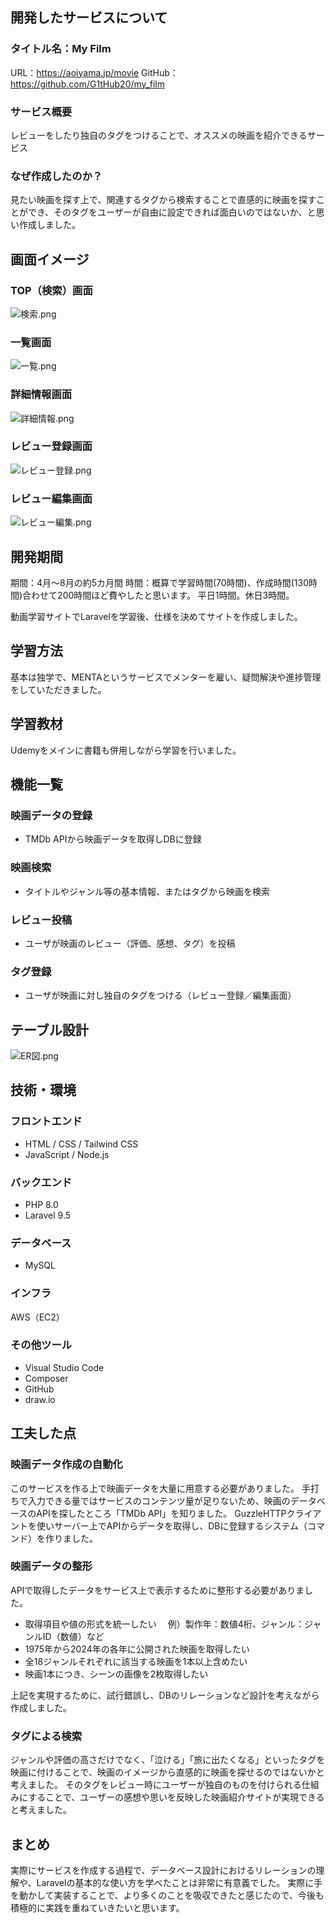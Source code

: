 ## 開発したサービスについて

### タイトル名：My Film
URL：https://aoiyama.jp/movie
GitHub：https://github.com/G1tHub20/my_film

### サービス概要
レビューをしたり独自のタグをつけることで、オススメの映画を紹介できるサービス

### なぜ作成したのか？
見たい映画を探す上で、関連するタグから検索することで直感的に映画を探すことができ、そのタグをユーザーが自由に設定できれば面白いのではないか、と思い作成しました。

## 画面イメージ

### TOP（検索）画面
![検索.png](https://qiita-image-store.s3.ap-northeast-1.amazonaws.com/0/1830892/351270e0-1ee6-12ef-4b7a-5846d4d10816.png)

### 一覧画面
![一覧.png](https://qiita-image-store.s3.ap-northeast-1.amazonaws.com/0/1830892/b8286032-5c34-d132-d947-a1a980f22d09.png)

### 詳細情報画面
![詳細情報.png](https://qiita-image-store.s3.ap-northeast-1.amazonaws.com/0/1830892/f7425a73-29f3-4a7b-d150-fb5c317af9ca.png)

### レビュー登録画面
![レビュー登録.png](https://qiita-image-store.s3.ap-northeast-1.amazonaws.com/0/1830892/d10ce3e7-203e-b8e8-75d6-83cf86c62a53.png)

### レビュー編集画面
![レビュー編集.png](https://qiita-image-store.s3.ap-northeast-1.amazonaws.com/0/1830892/acfd4560-e2a0-fe13-9572-c81f90785212.png)

## 開発期間
期間：4月～8月の約5カ月間
時間：概算で学習時間(70時間)、作成時間(130時間)合わせて200時間ほど費やしたと思います。
平日1時間。休日3時間。

動画学習サイトでLaravelを学習後、仕様を決めてサイトを作成しました。

## 学習方法
基本は独学で、MENTAというサービスでメンターを雇い、疑問解決や進捗管理をしていただきました。

## 学習教材
Udemyをメインに書籍も併用しながら学習を行いました。

## 機能一覧
### 映画データの登録
* TMDb APIから映画データを取得しDBに登録
### 映画検索
* タイトルやジャンル等の基本情報、またはタグから映画を検索
### レビュー投稿
* ユーザが映画のレビュー（評価、感想、タグ）を投稿
### タグ登録
* ユーザが映画に対し独自のタグをつける（レビュー登録／編集画面）

## テーブル設計
![ER図.png](https://qiita-image-store.s3.ap-northeast-1.amazonaws.com/0/1830892/dd01ebfb-9601-baba-b2e9-1376f70b714d.png)

## 技術・環境
### フロントエンド
* HTML / CSS / Tailwind CSS
* JavaScript / Node.js
### バックエンド
* PHP 8.0
* Laravel 9.5
### データベース
* MySQL 
### インフラ
AWS（EC2）
### その他ツール
* Visual Studio Code
* Composer
* GitHub
* draw.io

## 工夫した点

### 映画データ作成の自動化
このサービスを作る上で映画データを大量に用意する必要がありました。
手打ちで入力できる量ではサービスのコンテンツ量が足りないため、映画のデータベースのAPIを探したところ「TMDb API」を知りました。
GuzzleHTTPクライアントを使いサーバー上でAPIからデータを取得し、DBに登録するシステム（コマンド）を作りました。

### 映画データの整形
APIで取得したデータをサービス上で表示するために整形する必要がありました。
* 取得項目や値の形式を統一したい
　例）製作年：数値4桁、ジャンル：ジャンルID（数値）など
* 1975年から2024年の各年に公開された映画を取得したい
* 全18ジャンルそれぞれに該当する映画を1本以上含めたい
* 映画1本につき、シーンの画像を2枚取得したい

上記を実現するために、試行錯誤し、DBのリレーションなど設計を考えながら作成しました。

### タグによる検索
ジャンルや評価の高さだけでなく、「泣ける」「旅に出たくなる」といったタグを映画に付けることで、映画のイメージから直感的に映画を探せるのではないかと考えました。
そのタグをレビュー時にユーザーが独自のものを付けられる仕組みにすることで、ユーザーの感想や思いを反映した映画紹介サイトが実現できると考えました。

## まとめ
実際にサービスを作成する過程で、データベース設計におけるリレーションの理解や、Laravelの基本的な使い方を学べたことは非常に有意義でした。
実際に手を動かして実装することで、より多くのことを吸収できたと感じたので、今後も積極的に実践を重ねていきたいと思います。
